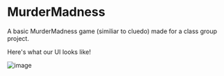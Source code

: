 # MurderMadness
A basic MurderMadness game (similiar to cluedo) made for a class group project.

Here's what our UI looks like!


![image](https://user-images.githubusercontent.com/87348118/132321247-9ac1f4fc-9e30-420c-9a58-94ef14ef5979.png)
